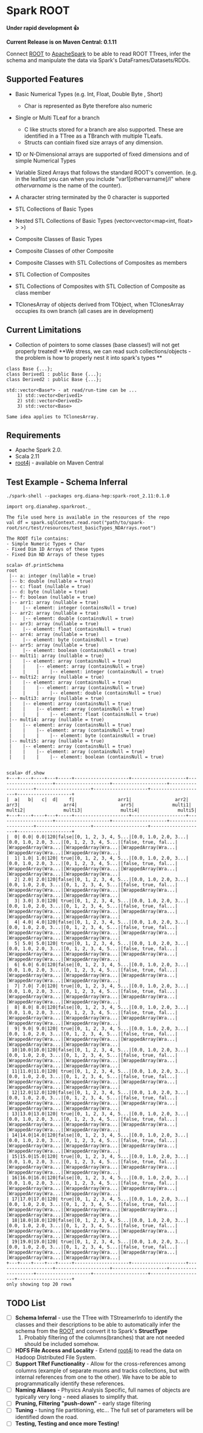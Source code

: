 # Spark ROOT
**Under rapid development :+1:**

**Current Release is on Maven Central: 0.1.11**

Connect [ROOT](https://root.cern.ch/) to [ApacheSpark](http://spark.apache.org/) to be able to read ROOT TTrees, infer the schema and manipulate the data via Spark's DataFrames/Datasets/RDDs.

## Supported Features
- Basic Numerical Types (e.g. Int, Float, Double Byte , Short)
  - Char is represented as Byte therefore also numeric
- Single or Multi TLeaf for a branch
  - C like structs stored for a branch are also supported. These are identified in a TTree as a TBranch with multiple TLeafs.
  - Structs can contiain fixed size arrays of any dimension.
- 1D or N-Dimensional arrays are supported of fixed dimensions and of simple Numerical Types
- Variable Sized Arrays that follows the standard ROOT's convention. (e.g. in the leaflist you can when you include "var1[othervarname]/I" where *othervarname* is the name of the counter).
- A character string terminated by the 0 character is supported

- STL Collections of Basic Types
- Nested STL Collections of Basic Types (vector\<vector\<map\<int, float\> \> \>)
- Composite Classes of Basic Types
- Composite Classes of other Composite
- Composite Classes with STL Collections of Composites as members
- STL Collection of Composites
- STL Collections of Composites with STL Collection of Composite as class member
- TClonesArray of objects derived from TObject, when TClonesArray occupies its own branch (all cases are in development)

## Current Limitations
- Collection of pointers to some classes (base classes!) will not get properly treated! **We stress, we can read such collections/objects - the problem is how to properly nest it into spark's types **
```
class Base {...};
class Derived1 : public Base {...};
class Derived2 : public Base {...};

std::vector<Base*> - at read/run-time can be ...
    1) std::vector<Derived1>
    2) std::vector<Derived2>
    3) std::vector<Base>

Same idea applies to TClonesArray.
```

## Requirements
- Apache Spark 2.0.
- Scala 2.11
- [root4j](https://github.com/diana-hep/root4j) - available on Maven Central

## Test Example - Schema Inferral
```
./spark-shell --packages org.diana-hep:spark-root_2.11:0.1.0

import org.dianahep.sparkroot._

The file used here is available in the resources of the repo
val df = spark.sqlContext.read.root("path/to/spark-root/src/test/resources/test_basicTypes_NDArrays.root")

The ROOT file contains:
- Simple Numeric Types + Char
- Fixed Dim 1D Arrays of these types
- Fixed Dim ND Arrays of these types

scala> df.printSchema
root
 |-- a: integer (nullable = true)
 |-- b: double (nullable = true)
 |-- c: float (nullable = true)
 |-- d: byte (nullable = true)
 |-- f: boolean (nullable = true)
 |-- arr1: array (nullable = true)
 |    |-- element: integer (containsNull = true)
 |-- arr2: array (nullable = true)
 |    |-- element: double (containsNull = true)
 |-- arr3: array (nullable = true)
 |    |-- element: float (containsNull = true)
 |-- arr4: array (nullable = true)
 |    |-- element: byte (containsNull = true)
 |-- arr5: array (nullable = true)
 |    |-- element: boolean (containsNull = true)
 |-- multi1: array (nullable = true)
 |    |-- element: array (containsNull = true)
 |    |    |-- element: array (containsNull = true)
 |    |    |    |-- element: integer (containsNull = true)
 |-- multi2: array (nullable = true)
 |    |-- element: array (containsNull = true)
 |    |    |-- element: array (containsNull = true)
 |    |    |    |-- element: double (containsNull = true)
 |-- multi3: array (nullable = true)
 |    |-- element: array (containsNull = true)
 |    |    |-- element: array (containsNull = true)
 |    |    |    |-- element: float (containsNull = true)
 |-- multi4: array (nullable = true)
 |    |-- element: array (containsNull = true)
 |    |    |-- element: array (containsNull = true)
 |    |    |    |-- element: byte (containsNull = true)
 |-- multi5: array (nullable = true)
 |    |-- element: array (containsNull = true)
 |    |    |-- element: array (containsNull = true)
 |    |    |    |-- element: boolean (containsNull = true)


scala> df.show
+---+----+----+---+-----+--------------------+--------------------+--------------------+--------------------+--------------------+--------------------+--------------------+--------------------+--------------------+--------------------+
|  a|   b|   c|  d|    f|                arr1|                arr2|                arr3|                arr4|                arr5|              multi1|              multi2|              multi3|              multi4|              multi5|
+---+----+----+---+-----+--------------------+--------------------+--------------------+--------------------+--------------------+--------------------+--------------------+--------------------+--------------------+--------------------+
|  0| 0.0| 0.0|120|false|[0, 1, 2, 3, 4, 5...|[0.0, 1.0, 2.0, 3...|[0.0, 1.0, 2.0, 3...|[0, 1, 2, 3, 4, 5...|[false, true, fal...|[WrappedArray(Wra...|[WrappedArray(Wra...|[WrappedArray(Wra...|[WrappedArray(Wra...|[WrappedArray(Wra...|
|  1| 1.0| 1.0|120| true|[0, 1, 2, 3, 4, 5...|[0.0, 1.0, 2.0, 3...|[0.0, 1.0, 2.0, 3...|[0, 1, 2, 3, 4, 5...|[false, true, fal...|[WrappedArray(Wra...|[WrappedArray(Wra...|[WrappedArray(Wra...|[WrappedArray(Wra...|[WrappedArray(Wra...|
|  2| 2.0| 2.0|120|false|[0, 1, 2, 3, 4, 5...|[0.0, 1.0, 2.0, 3...|[0.0, 1.0, 2.0, 3...|[0, 1, 2, 3, 4, 5...|[false, true, fal...|[WrappedArray(Wra...|[WrappedArray(Wra...|[WrappedArray(Wra...|[WrappedArray(Wra...|[WrappedArray(Wra...|
|  3| 3.0| 3.0|120| true|[0, 1, 2, 3, 4, 5...|[0.0, 1.0, 2.0, 3...|[0.0, 1.0, 2.0, 3...|[0, 1, 2, 3, 4, 5...|[false, true, fal...|[WrappedArray(Wra...|[WrappedArray(Wra...|[WrappedArray(Wra...|[WrappedArray(Wra...|[WrappedArray(Wra...|
|  4| 4.0| 4.0|120|false|[0, 1, 2, 3, 4, 5...|[0.0, 1.0, 2.0, 3...|[0.0, 1.0, 2.0, 3...|[0, 1, 2, 3, 4, 5...|[false, true, fal...|[WrappedArray(Wra...|[WrappedArray(Wra...|[WrappedArray(Wra...|[WrappedArray(Wra...|[WrappedArray(Wra...|
|  5| 5.0| 5.0|120| true|[0, 1, 2, 3, 4, 5...|[0.0, 1.0, 2.0, 3...|[0.0, 1.0, 2.0, 3...|[0, 1, 2, 3, 4, 5...|[false, true, fal...|[WrappedArray(Wra...|[WrappedArray(Wra...|[WrappedArray(Wra...|[WrappedArray(Wra...|[WrappedArray(Wra...|
|  6| 6.0| 6.0|120|false|[0, 1, 2, 3, 4, 5...|[0.0, 1.0, 2.0, 3...|[0.0, 1.0, 2.0, 3...|[0, 1, 2, 3, 4, 5...|[false, true, fal...|[WrappedArray(Wra...|[WrappedArray(Wra...|[WrappedArray(Wra...|[WrappedArray(Wra...|[WrappedArray(Wra...|
|  7| 7.0| 7.0|120| true|[0, 1, 2, 3, 4, 5...|[0.0, 1.0, 2.0, 3...|[0.0, 1.0, 2.0, 3...|[0, 1, 2, 3, 4, 5...|[false, true, fal...|[WrappedArray(Wra...|[WrappedArray(Wra...|[WrappedArray(Wra...|[WrappedArray(Wra...|[WrappedArray(Wra...|
|  8| 8.0| 8.0|120|false|[0, 1, 2, 3, 4, 5...|[0.0, 1.0, 2.0, 3...|[0.0, 1.0, 2.0, 3...|[0, 1, 2, 3, 4, 5...|[false, true, fal...|[WrappedArray(Wra...|[WrappedArray(Wra...|[WrappedArray(Wra...|[WrappedArray(Wra...|[WrappedArray(Wra...|
|  9| 9.0| 9.0|120| true|[0, 1, 2, 3, 4, 5...|[0.0, 1.0, 2.0, 3...|[0.0, 1.0, 2.0, 3...|[0, 1, 2, 3, 4, 5...|[false, true, fal...|[WrappedArray(Wra...|[WrappedArray(Wra...|[WrappedArray(Wra...|[WrappedArray(Wra...|[WrappedArray(Wra...|
| 10|10.0|10.0|120|false|[0, 1, 2, 3, 4, 5...|[0.0, 1.0, 2.0, 3...|[0.0, 1.0, 2.0, 3...|[0, 1, 2, 3, 4, 5...|[false, true, fal...|[WrappedArray(Wra...|[WrappedArray(Wra...|[WrappedArray(Wra...|[WrappedArray(Wra...|[WrappedArray(Wra...|
| 11|11.0|11.0|120| true|[0, 1, 2, 3, 4, 5...|[0.0, 1.0, 2.0, 3...|[0.0, 1.0, 2.0, 3...|[0, 1, 2, 3, 4, 5...|[false, true, fal...|[WrappedArray(Wra...|[WrappedArray(Wra...|[WrappedArray(Wra...|[WrappedArray(Wra...|[WrappedArray(Wra...|
| 12|12.0|12.0|120|false|[0, 1, 2, 3, 4, 5...|[0.0, 1.0, 2.0, 3...|[0.0, 1.0, 2.0, 3...|[0, 1, 2, 3, 4, 5...|[false, true, fal...|[WrappedArray(Wra...|[WrappedArray(Wra...|[WrappedArray(Wra...|[WrappedArray(Wra...|[WrappedArray(Wra...|
| 13|13.0|13.0|120| true|[0, 1, 2, 3, 4, 5...|[0.0, 1.0, 2.0, 3...|[0.0, 1.0, 2.0, 3...|[0, 1, 2, 3, 4, 5...|[false, true, fal...|[WrappedArray(Wra...|[WrappedArray(Wra...|[WrappedArray(Wra...|[WrappedArray(Wra...|[WrappedArray(Wra...|
| 14|14.0|14.0|120|false|[0, 1, 2, 3, 4, 5...|[0.0, 1.0, 2.0, 3...|[0.0, 1.0, 2.0, 3...|[0, 1, 2, 3, 4, 5...|[false, true, fal...|[WrappedArray(Wra...|[WrappedArray(Wra...|[WrappedArray(Wra...|[WrappedArray(Wra...|[WrappedArray(Wra...|
| 15|15.0|15.0|120| true|[0, 1, 2, 3, 4, 5...|[0.0, 1.0, 2.0, 3...|[0.0, 1.0, 2.0, 3...|[0, 1, 2, 3, 4, 5...|[false, true, fal...|[WrappedArray(Wra...|[WrappedArray(Wra...|[WrappedArray(Wra...|[WrappedArray(Wra...|[WrappedArray(Wra...|
| 16|16.0|16.0|120|false|[0, 1, 2, 3, 4, 5...|[0.0, 1.0, 2.0, 3...|[0.0, 1.0, 2.0, 3...|[0, 1, 2, 3, 4, 5...|[false, true, fal...|[WrappedArray(Wra...|[WrappedArray(Wra...|[WrappedArray(Wra...|[WrappedArray(Wra...|[WrappedArray(Wra...|
| 17|17.0|17.0|120| true|[0, 1, 2, 3, 4, 5...|[0.0, 1.0, 2.0, 3...|[0.0, 1.0, 2.0, 3...|[0, 1, 2, 3, 4, 5...|[false, true, fal...|[WrappedArray(Wra...|[WrappedArray(Wra...|[WrappedArray(Wra...|[WrappedArray(Wra...|[WrappedArray(Wra...|
| 18|18.0|18.0|120|false|[0, 1, 2, 3, 4, 5...|[0.0, 1.0, 2.0, 3...|[0.0, 1.0, 2.0, 3...|[0, 1, 2, 3, 4, 5...|[false, true, fal...|[WrappedArray(Wra...|[WrappedArray(Wra...|[WrappedArray(Wra...|[WrappedArray(Wra...|[WrappedArray(Wra...|
| 19|19.0|19.0|120| true|[0, 1, 2, 3, 4, 5...|[0.0, 1.0, 2.0, 3...|[0.0, 1.0, 2.0, 3...|[0, 1, 2, 3, 4, 5...|[false, true, fal...|[WrappedArray(Wra...|[WrappedArray(Wra...|[WrappedArray(Wra...|[WrappedArray(Wra...|[WrappedArray(Wra...|
+---+----+----+---+-----+--------------------+--------------------+--------------------+--------------------+--------------------+--------------------+--------------------+--------------------+--------------------+--------------------+
only showing top 20 rows

```

## TODO List
- [ ] **Schema Inferral** - use the TTree with TStreamerInfo to identify the classes and their descriptions to be able to automatically infer the schema from the [ROOT](https://root.cern.ch/) and convert it to Spark's __StructType__
  1. Probably filtering of the columns(branches) that are not needed should be included somehow.
- [ ] **HDFS File Access and Locality** - Extend [root4j](https://github.com/diana-hep/root4j) to read the data on Hadoop Distributed File System. 
- [ ] **Support TRef Functionality** - Allow for the cross-references among columns (example of separate muons and tracks collections, but with internal references from one to the other). We have to be able to programmatically identify these references.
- [ ] **Naming Aliases** - Physics Analysis Specific, full names of objects are typically very long - need aliases to simplify that.
- [ ] **Pruning, Filtering "push-down"** - early stage filtering
- [ ] **Tuning** - tuning file partitioning, etc... The full set of parameters will be identified down the road.
- [ ] **Testing, Testing and once more Testing!**
